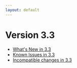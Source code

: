 ```yaml
---
layout: default
---
```

Version 3.3
===========

- [What's New in 3.3](NewFeatures33.md)
- [Known Issues in 3.3](KnownIssues33.md)
- [Incompatible changes in 3.3](UpgradingChanges33.md)
